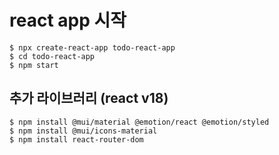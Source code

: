# react app 시작
```
$ npx create-react-app todo-react-app
$ cd todo-react-app
$ npm start
```

## 추가 라이브러리 (react v18)
```
$ npm install @mui/material @emotion/react @emotion/styled
$ npm install @mui/icons-material
$ npm install react-router-dom
```